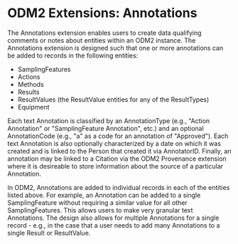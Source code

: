 ODM2 Extensions: Annotations
============================
The Annotations extension enables users to create data qualifying comments or notes about entities within an ODM2 instance. The Annotations extension is designed such that one or more annotations can be added to records in the following entities:

* SamplingFeatures
* Actions
* Methods
* Results
* ResultValues (the ResultValue entities for any of the ResultTypes)
* Equipment

Each text Annotation is classified by an AnnotationType (e.g., "Action Annotation" or "SamplingFeature Annotation", etc.) and an optional AnnotationCode (e.g., "a" as a code for an annotation of "Approved"). Each text Annotation is also optionally characterized by a date on which it was created and is linked to the Person that created it via AnnotatorID. Finally, an annotation may be linked to a Citation via the ODM2 Provenance extension where it is desireable to store information about the source of a particular Annotation. 

In ODM2, Annotations are added to individual records in each of the entities listed above. For example, an Annotation can be added to a single SamplingFeature without requiring a similar value for all other SamplingFeatures. This allows users to make very granular text Annotations. The design also allows for multiple Annotations for a single record - e.g., in the case that a user needs to add many Annotations to a single Result or ResultValue.
